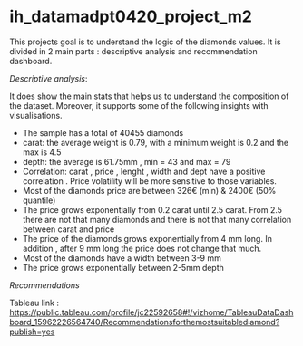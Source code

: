 # ih_datamadpt0420_project_m2

This projects goal is to understand the logic of the diamonds values. It is divided in 2 main parts : descriptive analysis and recommendation dashboard.

*Descriptive analysis*:

It does show the main stats that helps us to understand the composition of the dataset. Moreover, it supports some of the following insights with visualisations.

- The sample has a total of 40455 diamonds
- carat: the average weight is 0.79, with a minimum weight is 0.2 and the max is 4.5
- depth: the average is 61.75mm , min = 43 and max = 79
- Correlation: carat , price , lenght , width and dept have a positive correlation . Price volatility will be more sensitive to those variables.
- Most of the diamonds price are between 326€ (min) &  2400€ (50% quantile)
- The price grows exponentially from 0.2 carat until 2.5 carat. From 2.5 there are not that many diamonds and there is not that many correlation between carat and price
- The price of the diamonds grows exponentially from 4 mm long. In addition , after 9 mm long the price does not change that much.
- Most of the diamonds have a width between 3-9 mm
- The price grows exponentially between 2-5mm depth


*Recommendations*

Tableau link : https://public.tableau.com/profile/jc22592658#!/vizhome/TableauDataDashboard_15962226564740/Recommendationsforthemostsuitablediamond?publish=yes
